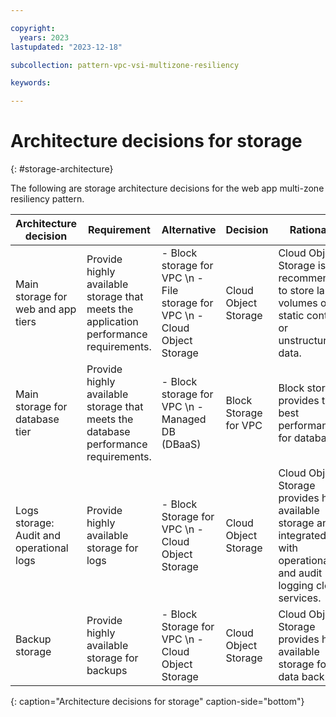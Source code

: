 ```yaml
---

copyright:
  years: 2023
lastupdated: "2023-12-18"

subcollection: pattern-vpc-vsi-multizone-resiliency

keywords:

---
```


# Architecture decisions for storage
{: #storage-architecture}

The following are storage architecture decisions for the web app multi-zone resiliency pattern.

| Architecture decision | Requirement | Alternative | Decision | Rationale |
| -------------- | -------------- | -------------- | -------------- | -------------- |
| Main storage for web and app tiers         | Provide highly available storage that meets the application performance requirements. | - Block storage for VPC \n - File storage for VPC \n - Cloud Object Storage  | Cloud Object Storage                | Cloud Object Storage is recommended to store large volumes of static content or unstructured data.                                                                                                                      |
| Main storage for database tier         | Provide highly available storage that meets the database performance requirements.    | - Block storage for VPC \n - Managed DB (DBaaS)                        | Block Storage for VPC | Block storage provides the best performance for databases.                                                                                                           |
| Logs storage: Audit and operational logs | Provide highly available storage for logs                                             | - Block Storage for VPC \n - Cloud Object Storage                      | Cloud Object Storage                | Cloud Object Storage provides high available storage and is integrated with operational and audit logging cloud services.                                                         |
| Backup storage                     | Provide highly available storage for backups                                          | - Block Storage for VPC \n - Cloud Object Storage                      | Cloud Object Storage                | Cloud Object Storage provides high available storage for data backups. |
{: caption="Architecture decisions for storage" caption-side="bottom"}
